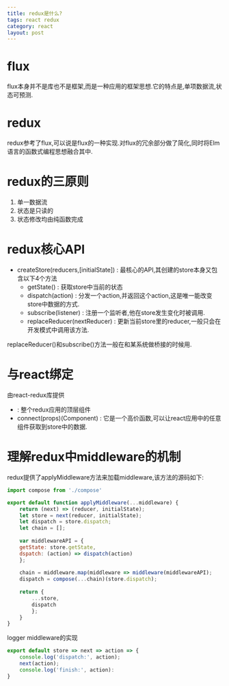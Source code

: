 ```yaml
---
title: redux是什么?
tags: react redux
category: react
layout: post
---
```

# flux
flux本身并不是库也不是框架,而是一种应用的框架思想.它的特点是,单项数据流,状态可预测.

# redux
redux参考了flux,可以说是flux的一种实现.对flux的冗余部分做了简化,同时将Elm语言的函数式编程思想融合其中.

# redux的三原则
1. 单一数据流
2. 状态是只读的
3. 状态修改均由纯函数完成

# redux核心API
- createStore(reducers,[initialState]) : 最核心的API,其创建的store本身又包含以下4个方法
    - getState() : 获取store中当前的状态
    - dispatch(action) : 分发一个action,并返回这个action,这是唯一能改变store中数据的方式.
    - subscribe(listener) : 注册一个监听者,他在store发生变化时被调用.
    - replaceReducer(nextReducer) : 更新当前store里的reducer,一般只会在开发模式中调用该方法.

replaceReducer()和subscribe()方法一般在和某系统做桥接的时候用.

# 与react绑定
由react-redux库提供

- <Provider store={store}> </Provider> : 整个redux应用的顶层组件
- connect(props)(Component) : 它是一个高价函数,可以让react应用中的任意组件获取到store中的数据.

# 理解redux中middleware的机制

redux提供了applyMiddleware方法来加载middleware,该方法的源码如下:

```javascript
import compose from './compose'

export default function applyMiddleware(...middleware) {
    return (next) => (reducer, initialState);
    let store = next(reducer, initialState);
    let dispatch = store.dispatch;
    let chain = [];
    
    var middlewareAPI = {
    getState: store.getState,
    dspatch: (action) => dispatch(action)
    };
    
    chain = middleware.map(middleware => middleware(middlewareAPI);
    dispatch = compose(...chain)(store.dispatch);
    
    return {
        ...store,
        dispatch
        };
    }
}
```

logger middleware的实现
```javascript
export default store => next => action => {
    console.log('dispatch:', action);
    next(action);
    console.log('finish:', action):
}


















